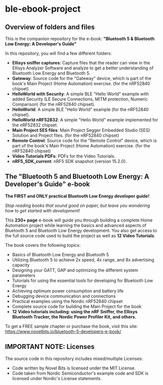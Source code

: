 # ble-ebook-project
## Overview of folders and files
This is the companion repository for the e-book: **"Bluetooth 5 &amp; Bluetooth Low Energy: A Developer's Guide"**

In this repository, you will find a few different folders:
- **Ellisys sniffer captures**: Capture files that the reader can view in the Ellisys Analyzer Software and analyze to get a better understanding of Bluetooth Low Energy and Bluetooth 5.
- **Gateway**: Source code for the "Gateway" device, which is part of the book's Main Project (Home Automation) exercise. (for the nRF52840 chipset)
- **HelloWorld with Security**: A simple BLE "Hello World" example with added Security (LE Secure Connections, MITM protection, Numeric Comparison) (for the nRF52840 chipset).
- **HelloWorld**: A simple BLE "Hello World" example (for the nRF52840 chipset).
- **HelloWorld nRF52832**: A simple "Hello World" example implemented for the nRF52832 chipset. 
- **Main Project SES files**: Main Project Segger Embedded Studio (SES) Solution and Project files. (for the nRF52840 chipset)
- **Remote Control**: Source code for the "Remote Control" device, which is part of the book's Main Project (Home Automation) exercise. (for the nRF52840 chipset)
- **Video Tutorials PDFs**: PDFs for the Video Tutorials.
- **nRF5_SDK_current**: nRF5 SDK snapshot (version 15.2.0).

## The "Bluetooth 5 and Bluetooth Low Energy: A Developer's Guide" e-book
**The FIRST and ONLY practical Bluetooth Low Energy developer guide!**

_Stop reading books that sound good on paper, but leave you wondering how to get started with development!_

This **230+ page** e-book will guide you through building a complete Home Automation project while learning the basics and advanced aspects of Bluetooth 5 and Bluetooth Low Energy development. You also get access to the full source code used to build the project as well as **12 Video Tutorials**.

The book covers the following topics:

- Basics of Bluetooth Low Energy and Bluetooth 5
- Utilizing Bluetooth 5 to achieve 2x speed, 4x range, and 8x advertising capacity
- Designing your GATT, GAP and optimizing the different system parameters
- Tutorials for using the essential tools for developing for Bluetooth Low Energy
- Achieving optimum power consumption and battery life
- Debugging device communication and connections
- Practical examples using the Nordic nRF52840 chipset
- Complete source code for building the Main Project for the book
- **12 Video tutorials including: using the nRF Sniffer, the Ellisys Bluetooth Tracker, the Nordic Power Profiler Kit, and others.**

To get a FREE sample chapter or purchase the book, visit this site: https://www.novelbits.io/bluetooth-5-developers-e-book/

## IMPORTANT NOTE: Licenses
The source code in this repository includes mixed/multiple Licenses:
- Code written by Novel Bits is licensed under the MIT License.
- Code taken from Nordic Semiconductor's example code and SDK is licensed under Nordic's License statements.
